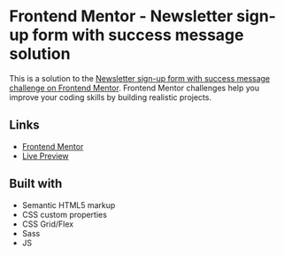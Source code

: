 # Frontend Mentor - Newsletter sign-up form with success message solution

This is a solution to the [Newsletter sign-up form with success message challenge on Frontend Mentor](https://www.frontendmentor.io/challenges/newsletter-signup-form-with-success-message-3FC1AZbNrv). Frontend Mentor challenges help you improve your coding skills by building realistic projects. 

## Links

- [Frontend Mentor](https://www.frontendmentor.io/profile/rowanrooster)
- [Live Preview](https://rowanrooster.github.io/newsletter-sign-up/)

## Built with

- Semantic HTML5 markup
- CSS custom properties
- CSS Grid/Flex
- Sass
- JS